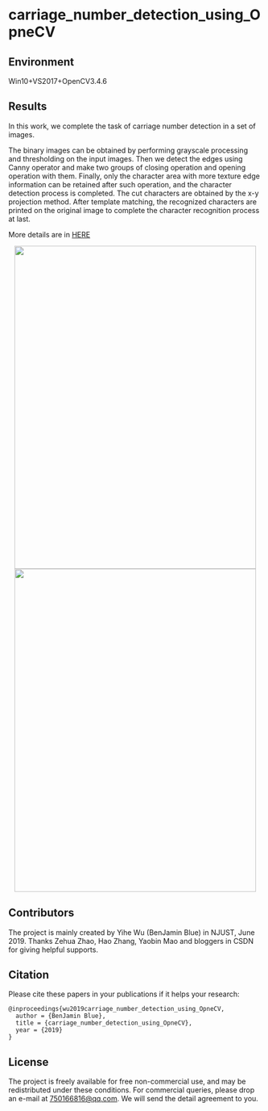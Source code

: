 # carriage_number_detection_using_OpneCV

## Environment
Win10+VS2017+OpenCV3.4.6

## Results
In this work, we complete the task of carriage number detection in a set of images. 

The binary images can be obtained by performing grayscale processing and thresholding on the input images. 
Then we detect the edges using Canny operator and make two groups of closing operation and opening operation with them. 
Finally, only the character area with more texture edge information can be retained after such operation, and the character detection process is completed. 
The cut characters are obtained by the x-y projection method.
After template matching, the recognized characters are printed on the original image to complete the character recognition process at last.

More details are in [HERE](https://blog.csdn.net/BenJamin_Blue/article/details/96892971) 

<div align=center><img width="480" height="640" src="https://i.loli.net/2019/07/22/5d35b933d793d89189.png"/></div>


<div align=center><img width="480" height="640" src="https://i.loli.net/2019/07/22/5d35b93450f1046484.png"/></div>


## Contributors
The project is mainly created by Yihe Wu (BenJamin Blue) in NJUST, June 2019.
Thanks Zehua Zhao, Hao Zhang, Yaobin Mao and bloggers in CSDN for giving helpful supports.

## Citation
Please cite these papers in your publications if it helps your research:

```
@inproceedings{wu2019carriage_number_detection_using_OpneCV,
  author = {BenJamin Blue},
  title = {carriage_number_detection_using_OpneCV},
  year = {2019}
}
```

## License
The project is freely available for free non-commercial use, and may be redistributed under these conditions. 
For commercial queries, please drop an e-mail at 750166816@qq.com. We will send the detail agreement to you.
